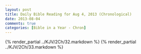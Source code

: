 ```yaml
---
layout: post
title: Daily Bible Reading for Aug 4, 2013 (Chronological)
date: 2013-08-04
comments: true
categories: [Bible in a Year - Chron]
---
```

{% render_partial ../KJV/2Ch/32.markdown %}
{% render_partial ../KJV/2Ch/33.markdown %}
